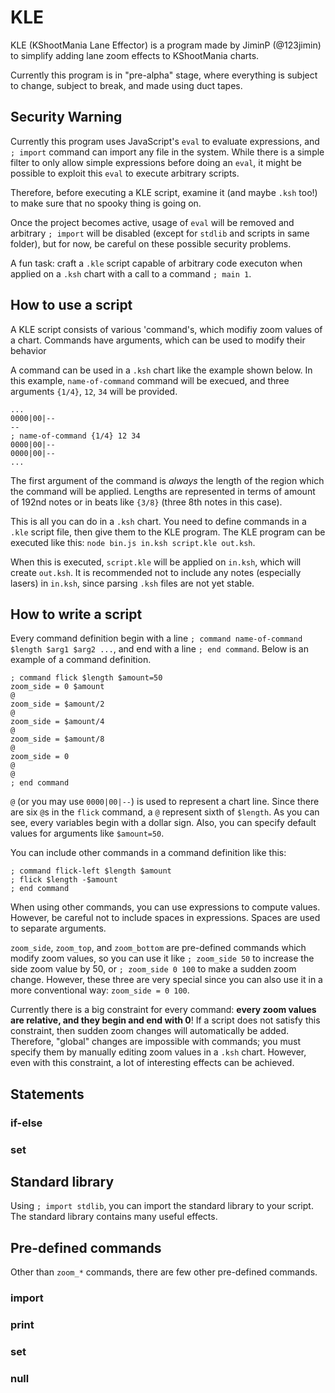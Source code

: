 # KLE
KLE (KShootMania Lane Effector) is a program made by JiminP (@123jimin) to simplify adding lane zoom effects to KShootMania charts.

Currently this program is in "pre-alpha" stage, where everything is subject to change, subject to break, and made using duct tapes.

## Security Warning
Currently this program uses JavaScript's `eval` to evaluate expressions, and `; import` command can import any file in the system.
While there is a simple filter to only allow simple expressions before doing an `eval`, it might be possible to exploit this `eval` to execute arbitrary scripts.

Therefore, before executing a KLE script, examine it (and maybe `.ksh` too!) to make sure that no spooky thing is going on.

Once the project becomes active, usage of `eval` will be removed and arbitrary `; import` will be disabled (except for `stdlib` and scripts in same folder),
but for now, be careful on these possible security problems.

A fun task: craft a `.kle` script capable of arbitrary code executon when applied on a `.ksh` chart with a call to a command `; main 1`.

## How to use a script
A KLE script consists of various 'command's, which modifiy zoom values of a chart.
Commands have arguments, which can be used to modify their behavior

A command can be used in a `.ksh` chart like the example shown below.
In this example, `name-of-command` command will be execued, and three arguments `{1/4}`, `12`, `34` will be provided.
```
...
0000|00|--
--
; name-of-command {1/4} 12 34
0000|00|--
0000|00|--
...
```

The first argument of the command is *always* the length of the region which the command will be applied.
Lengths are represented in terms of amount of 192nd notes or in beats like `{3/8}` (three 8th notes in this case).

This is all you can do in a `.ksh` chart. You need to define commands in a `.kle` script file, then give them to the KLE program.
The KLE program can be executed like this: `node bin.js in.ksh script.kle out.ksh`.

When this is executed, `script.kle` will be applied on `in.ksh`, which will create `out.ksh`.
It is recommended not to include any notes (especially lasers) in `in.ksh`, since parsing `.ksh` files are not yet stable.

## How to write a script
Every command definition begin with a line `; command name-of-command $length $arg1 $arg2 ...`, and end with a line `; end command`.
Below is an example of a command definition.
```
; command flick $length $amount=50
zoom_side = 0 $amount
@
zoom_side = $amount/2
@
zoom_side = $amount/4
@
zoom_side = $amount/8
@
zoom_side = 0
@
@
; end command
```
`@` (or you may use `0000|00|--`) is used to represent a chart line. Since there are six `@`s in the `flick` command, a `@` represent sixth of `$length`.
As you can see, every variables begin with a dollar sign. Also, you can specify default values for arguments like `$amount=50`.

You can include other commands in a command definition like this:
```
; command flick-left $length $amount
; flick $length -$amount
; end command
```

When using other commands, you can use expressions to compute values.
However, be careful not to include spaces in expressions. Spaces are used to separate arguments.

`zoom_side`, `zoom_top`, and `zoom_bottom` are pre-defined commands which modify zoom values, so you can use it like `; zoom_side 50`
to increase the side zoom value by 50, or `; zoom_side 0 100` to make a sudden zoom change.
However, these three are very special since you can also use it in a more conventional way: `zoom_side = 0 100`.

Currently there is a big constraint for every command: **every zoom values are relative, and they begin and end with 0**!
If a script does not satisfy this constraint, then sudden zoom changes will automatically be added.
Therefore, "global" changes are impossible with commands; you must specify them by manually editing zoom values in a `.ksh` chart.
However, even with this constraint, a lot of interesting effects can be achieved.

## Statements
### if-else
### set

## Standard library
Using `; import stdlib`, you can import the standard library to your script.
The standard library contains many useful effects.

## Pre-defined commands
Other than `zoom_*` commands, there are few other pre-defined commands.

### import
### print
### set
### null

